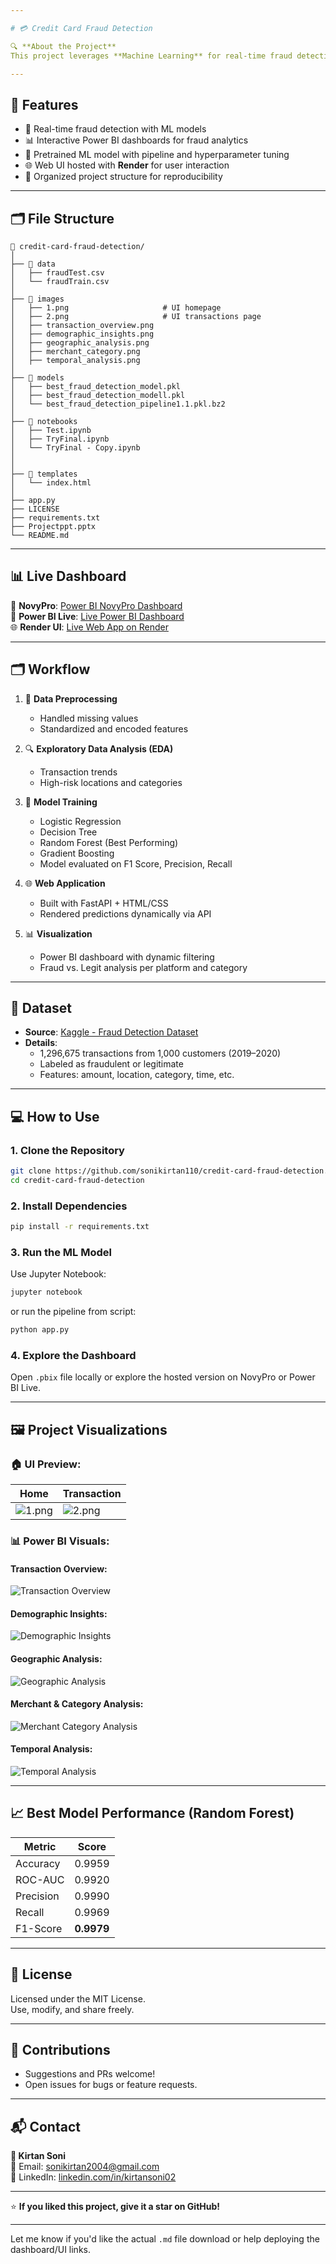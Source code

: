 ```yaml
---

# 💳 Credit Card Fraud Detection

🔍 **About the Project**  
This project leverages **Machine Learning** for real-time fraud detection and **Power BI** for dynamic visualizations. It aims to help financial institutions reduce losses and enhance trust by quickly identifying fraudulent transactions.

---
```


## 🚀 Features

- 🔗 Real-time fraud detection with ML models  
- 📊 Interactive Power BI dashboards for fraud analytics  
- 🧠 Pretrained ML model with pipeline and hyperparameter tuning  
- 🌐 Web UI hosted with **Render** for user interaction  
- 📂 Organized project structure for reproducibility

---

## 🗂️ File Structure

```
📁 credit-card-fraud-detection/
│
├── 📂 data
│   ├── fraudTest.csv
│   └── fraudTrain.csv
│
├── 📂 images
│   ├── 1.png                     # UI homepage
│   ├── 2.png                     # UI transactions page
│   ├── transaction_overview.png
│   ├── demographic_insights.png
│   ├── geographic_analysis.png
│   ├── merchant_category.png
│   ├── temporal_analysis.png
│
├── 📂 models
│   ├── best_fraud_detection_model.pkl
│   ├── best_fraud_detection_modell.pkl
│   └── best_fraud_detection_pipeline1.1.pkl.bz2
│
├── 📂 notebooks
│   ├── Test.ipynb
│   ├── TryFinal.ipynb
│   └── TryFinal - Copy.ipynb
│
│
├── 📂 templates
│   └── index.html
│
├── app.py
├── LICENSE
├── requirements.txt
├── Projectppt.pptx
└── README.md
```

---

## 📊 Live Dashboard

🔗 **NovyPro**: [Power BI NovyPro Dashboard](https://www.novypro.com/project/credit-card-fraud-detection-dashboard-kirtan)  
🔗 **Power BI Live**: [Live Power BI Dashboard](https://app.powerbi.com/groups/me/reports/fraud-dashboard-id)  
🌐 **Render UI**: [Live Web App on Render](https://fraud-ui-app.onrender.com)

---

## 🗂️ Workflow

1. 🧹 **Data Preprocessing**  
   - Handled missing values  
   - Standardized and encoded features  

2. 🔍 **Exploratory Data Analysis (EDA)**  
   - Transaction trends  
   - High-risk locations and categories  

3. 🤖 **Model Training**  
   - Logistic Regression  
   - Decision Tree  
   - Random Forest (Best Performing)  
   - Gradient Boosting  
   - Model evaluated on F1 Score, Precision, Recall  

4. 🌐 **Web Application**  
   - Built with FastAPI + HTML/CSS  
   - Rendered predictions dynamically via API  

5. 📊 **Visualization**  
   - Power BI dashboard with dynamic filtering  
   - Fraud vs. Legit analysis per platform and category  

---

## 📄 Dataset

- **Source**: [Kaggle - Fraud Detection Dataset](https://www.kaggle.com/datasets/kartik2112/fraud-detection/data)  
- **Details**:  
  - 1,296,675 transactions from 1,000 customers (2019–2020)  
  - Labeled as fraudulent or legitimate  
  - Features: amount, location, category, time, etc.  

---

## 💻 How to Use

### 1. Clone the Repository
```bash
git clone https://github.com/sonikirtan110/credit-card-fraud-detection.git
cd credit-card-fraud-detection
```

### 2. Install Dependencies
```bash
pip install -r requirements.txt
```

### 3. Run the ML Model
Use Jupyter Notebook:
```bash
jupyter notebook
```
or run the pipeline from script:
```bash
python app.py
```

### 4. Explore the Dashboard  
Open `.pbix` file locally or explore the hosted version on NovyPro or Power BI Live.

---

## 🖼️ Project Visualizations

### 🏠 UI Preview:
| Home | Transaction |
|------|-------------|
| ![1.png](images/1.png) | ![2.png](images/2.png) |

### 📊 Power BI Visuals:

#### Transaction Overview:
![Transaction Overview](images/transaction_overview.png)

#### Demographic Insights:
![Demographic Insights](images/demographic_insights.png)

#### Geographic Analysis:
![Geographic Analysis](images/geographic_analysis.png)

#### Merchant & Category Analysis:
![Merchant Category Analysis](images/merchant_category.png)

#### Temporal Analysis:
![Temporal Analysis](images/temporal_analysis.png)

---

## 📈 Best Model Performance (Random Forest)

| Metric      | Score    |
|-------------|----------|
| Accuracy    | 0.9959   |
| ROC-AUC     | 0.9920   |
| Precision   | 0.9990   |
| Recall      | 0.9969   |
| F1-Score    | **0.9979** |

---

## 📜 License

Licensed under the MIT License.  
Use, modify, and share freely.

---

## 🤝 Contributions

- Suggestions and PRs welcome!
- Open issues for bugs or feature requests.

---

## 📬 Contact

**👤 Kirtan Soni**  
📧 Email: [sonikirtan2004@gmail.com](mailto:sonikirtan2004@gmail.com)  
🔗 LinkedIn: [linkedin.com/in/kirtansoni02](https://www.linkedin.com/in/kirtansoni02)

---

⭐ **If you liked this project, give it a star on GitHub!**

---

Let me know if you'd like the actual `.md` file download or help deploying the dashboard/UI links.
